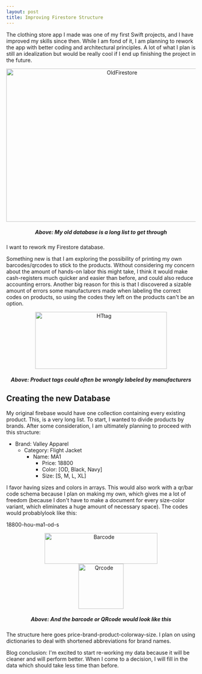 ```yaml
---
layout: post
title: Improving Firestore Structure 
---
```


The clothing store app I made was one of my first Swift projects, and I have improved my skills since then. While I am fond of it, I am planning to rework the 
app with better coding and architectural principles. A lot of what I plan is still an idealization but would be really cool if I end up finishing the project in the future. 


<div align="center">
<img src="{{ site.baseurl }}/images/Old_firestore.png" alt="OldFirestore" width="600" height="408"/>
<h5>Above: My old database is a long list to get through</h5>
</div>
I want to rework my Firestore database.

Something new is that I am exploring the possibility of printing my own barcodes/qrcodes to stick to the products. Without considering my concern about the 
amount of hands-on labor this might take, I think it would make cash-registers much quicker and easier than before, and could also reduce accounting errors. Another big reason for this is that I discovered a sizable amount of errors some manufacturers made when labeling the correct codes on products, so using the codes they left on the products can't be an option.

<div align="center">
<img src="{{ site.baseurl }}/images/hkbarcode.png" alt="HTtag" width="350" height="152"/>
<h5>Above: Product tags could often be wrongly labeled by manufacturers</h5>
</div>

<h2>Creating the new Database</h2>

My original firebase would have one collection containing every existing product. This, is a very long list. To start, I wanted to divide products by
brands. After some consideration, I am ultimately planning to proceed with this structure:

- Brand:  Valley Apparel
    - Category:  Flight Jacket
        - Name:   MA1 
            - Price:      18800
            - Color:     [OD, Black, Navy]
            - Size:       [S, M, L, XL]

I favor having sizes and colors in arrays. This would also work with a qr/bar code schema because I plan on making my own, which gives me a lot of freedom 
(because I don't have to make a document for every size-color variant, which eliminates a huge amount of necessary space). 
The codes would probablylook like this:

18800-hou-ma1-od-s

<div align="Center">
<img src="{{ site.baseurl }}/images/sample_barcode.png" alt="Barcode" width="300" height="82"/>
</div>
<div align="Center">
<img src="{{ site.baseurl }}/images/sample_qrcode.png" alt="Qrcode" width="120" height="120"/>
</div>

<div align="Center">
<h5>Above: And the barcode or QRcode would look like this</h5>
</div>

The structure here goes price-brand-product-colorway-size. I plan on using dictionaries to deal with shortened abbreviations for brand names. 

Blog conclusion:
I'm excited to start re-working my data because it will be cleaner and will perform better.
When I come to a decision, I will fill in the data which should take less time than before.

